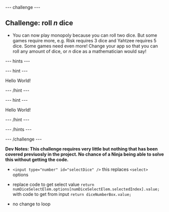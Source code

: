 --- challenge ---

## Challenge: roll *n* dice

+ You can now play monopoly because you can roll two dice. But some games require more, e.g. Risk requires 3 dice and Yahtzee requires 5 dice. Some games need even more! Change your app so that you can roll any amount of dice, or *n* dice as a mathematician would say!

--- hints ---

--- hint ---

Hello World!

--- /hint ---

--- hint ---

Hello World!

--- /hint ---


--- /hints ---

--- /challenge ---

**Dev Notes: This challenge requires very little but nothing that has been covered previuosly in the project. No chance of a Ninja being able to solve this without getting the code.**
+ `<input type="number" id="selectDice" />` this replaces `<select>` options

+ replace code to get select value `return numDiceSelectElem.options[numDiceSelectElem.selectedIndex].value;` with code to get from input `return diceNumberBox.value;`

+ no change to loop 